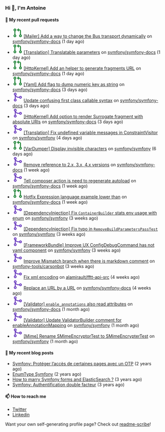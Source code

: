 ### Hi 👋, I'm Antoine

#### 👷 My recent pull requests

- ![](./assets/pr-open.svg) [[Mailer] Add a way to change the Bus transport dynamically](https://github.com/symfony/symfony-docs/pull/17623) on [symfony/symfony-docs](https://github.com/symfony/symfony-docs) (1 day ago)
- ![](./assets/pr-open.svg) [[Translation] Translatable parameters](https://github.com/symfony/symfony-docs/pull/17622) on [symfony/symfony-docs](https://github.com/symfony/symfony-docs) (1 day ago)
- ![](./assets/pr-open.svg) [[HttpKernel] Add an helper to generate fragments URL](https://github.com/symfony/symfony-docs/pull/17621) on [symfony/symfony-docs](https://github.com/symfony/symfony-docs) (1 day ago)
- ![](./assets/pr-open.svg) [[Yaml] Add flag to dump numeric key as string](https://github.com/symfony/symfony-docs/pull/17615) on [symfony/symfony-docs](https://github.com/symfony/symfony-docs) (3 days ago)
- ![](./assets/pr-merged.svg) [Update confusing first class callable syntax](https://github.com/symfony/symfony-docs/pull/17614) on [symfony/symfony-docs](https://github.com/symfony/symfony-docs) (3 days ago)
- ![](./assets/pr-merged.svg) [[HttpKernel] Add option to render Surrogate fragment with absolute URIs](https://github.com/symfony/symfony-docs/pull/17613) on [symfony/symfony-docs](https://github.com/symfony/symfony-docs) (3 days ago)
- ![](./assets/pr-merged.svg) [[Translation] Fix undefined variable messages in ConstraintVisitor](https://github.com/symfony/symfony/pull/48774) on [symfony/symfony](https://github.com/symfony/symfony) (4 days ago)
- ![](./assets/pr-open.svg) [[VarDumper] Display invisible characters](https://github.com/symfony/symfony/pull/48748) on [symfony/symfony](https://github.com/symfony/symfony) (6 days ago)
- ![](./assets/pr-merged.svg) [Remove reference to 2.x, 3.x, 4.x versions](https://github.com/symfony/symfony-docs/pull/17589) on [symfony/symfony-docs](https://github.com/symfony/symfony-docs) (1 week ago)
- ![](./assets/pr-merged.svg) [Tell composer action is need to regenerate autoload](https://github.com/symfony/symfony-docs/pull/17588) on [symfony/symfony-docs](https://github.com/symfony/symfony-docs) (1 week ago)
- ![](./assets/pr-open.svg) [Hotfix Expression language example lower than](https://github.com/symfony/symfony-docs/pull/17587) on [symfony/symfony-docs](https://github.com/symfony/symfony-docs) (1 week ago)
- ![](./assets/pr-merged.svg) [[DependencyInjection] Fix `ContainerBuilder` stats env usage with enum](https://github.com/symfony/symfony/pull/48502) on [symfony/symfony](https://github.com/symfony/symfony) (3 weeks ago)
- ![](./assets/pr-merged.svg) [[DependencyInjection] Fix typo in `RemoveBuildParametersPassTest`](https://github.com/symfony/symfony/pull/48490) on [symfony/symfony](https://github.com/symfony/symfony) (3 weeks ago)
- ![](./assets/pr-merged.svg) [[FrameworkBundle] Improve UX ConfigDebugCommand has not yaml component](https://github.com/symfony/symfony/pull/48457) on [symfony/symfony](https://github.com/symfony/symfony) (3 weeks ago)
- ![](./assets/pr-merged.svg) [Improve Mismatch branch when there is markdown comment](https://github.com/symfony-tools/carsonbot/pull/211) on [symfony-tools/carsonbot](https://github.com/symfony-tools/carsonbot) (3 weeks ago)
- ![](./assets/pr-merged.svg) [Fix xml encoding](https://github.com/alamirault/fftt-api-src/pull/10) on [alamirault/fftt-api-src](https://github.com/alamirault/fftt-api-src) (4 weeks ago)
- ![](./assets/pr-merged.svg) [Replace an URL by a URL](https://github.com/symfony/symfony-docs/pull/17477) on [symfony/symfony-docs](https://github.com/symfony/symfony-docs) (4 weeks ago)
- ![](./assets/pr-merged.svg) [[Validator] `enable_annotations` also read attributes](https://github.com/symfony/symfony-docs/pull/17473) on [symfony/symfony-docs](https://github.com/symfony/symfony-docs) (1 month ago)
- ![](./assets/pr-merged.svg) [[Validator] Update ValidatorBuilder comment for enableAnnotationMapping](https://github.com/symfony/symfony/pull/48345) on [symfony/symfony](https://github.com/symfony/symfony) (1 month ago)
- ![](./assets/pr-merged.svg) [[Mime] Rename SMimeEncryptorTest to SMimeEncrypterTest](https://github.com/symfony/symfony/pull/48344) on [symfony/symfony](https://github.com/symfony/symfony) (1 month ago)


#### 📜 My recent blog posts

- [Symfony: Protéger l’accès de certaines pages avec un OTP](https://alamirault.medium.com/symfony-prot%C3%A9ger-lacc%C3%A8s-de-certaines-pages-avec-un-otp-4d72458e3d08?source=rss-cebacd5f419e------2) (2 years ago)
- [EnumType Symfony](https://alamirault.medium.com/enumtype-symfony-cf7dc32ca2f2?source=rss-cebacd5f419e------2) (2 years ago)
- [How to marry Symfony forms and ElasticSearch ?](https://alamirault.medium.com/how-to-marry-symfony-forms-and-elasticsearch-24a9ccefa185?source=rss-cebacd5f419e------2) (3 years ago)
- [Symfony: Authentification double facteur](https://alamirault.medium.com/symfony-authentification-double-facteur-a2be5d405420?source=rss-cebacd5f419e------2) (3 years ago)

#### 📫 How to reach me

- [Twitter](https://twitter.com/a_lamirault)
- [Linkedin](https://www.linkedin.com/in/antoine-lamirault-9a9a9a107/)

Want your own self-generating profile page? Check out [readme-scribe](https://github.com/muesli/readme-scribe)!
